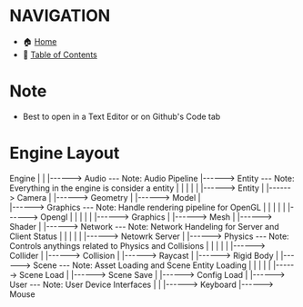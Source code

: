 # NAVIGATION
- 🏠 [Home](../../../README.md)
- 📖 [Table of Contents](../docs_Chapter_0.00_Welcome/doc_Chapter_0.10_Table_of_Contents.md)


# Note
- Best to open in a Text Editor or on Github's Code tab

# Engine Layout
  
Engine
|
|
|------> Audio --- Note: Audio Pipeline
|------> Entity --- Note: Everything in the engine is consider a entity
|          |
|          |
|          |------> Entity
|          |------> Camera
|          |------> Geometry
|          |------> Model
|          
|------> Graphics --- Note: Handle rendering pipeline for OpenGL
|          |
|          |
|          |------> Opengl
|                      |
|                      |
|                      |------> Graphics
|                      |------> Mesh
|                      |------> Shader
|
|------> Network --- Note: Network Handeling for Server and Client Status
|          |
|          |
|          |------> Netowrk Server
|
|------> Physics --- Note: Controls anythings related to Physics and Collisions
|          |
|          |
|          |------> Collider
|          |------> Collision
|          |------> Raycast
|          |------> Rigid Body
|
|------> Scene --- Note: Asset Loading and Scene Entity Loading
|          |
|          |
|          |------> Scene Load
|          |------> Scene Save
|          |------> Config Load
|
|------> User --- Note: User Device Interfaces
        |
        |
        |------> Keyboard
        |------> Mouse